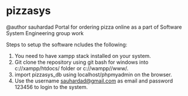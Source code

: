 # pizzasys
@author sauhardad
Portal for ordering pizza online as a part of Software System Engineering group work

Steps to setup the software ncludes the following:
1. You need to have xampp stack installed on your system.
2. Git clone the repository using git bash for windows into c://xampp/htdocs/ folder or c://wampp//www/. 
3. import pizzasys_db using localhost/phpmyadmin on the browser.
4. Use the username sauhardad@gmail.com as email and password 123456 to login to the system.
